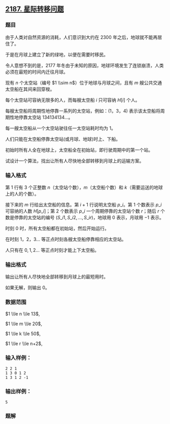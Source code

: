 ## [2187\. 星际转移问题](https://www.acwing.com/problem/content/2189/)

### 题目

由于人类对自然资源的消耗，人们意识到大约在 $2300$ 年之后，地球就不能再居住了。

于是在月球上建立了新的绿地，以便在需要时移民。

令人意想不到的是，$2177$ 年冬由于未知的原因，地球环境发生了连锁崩溃，人类必须在最短的时间内迁往月球。

现有 $n$ 个太空站（编号 $1 \\sim n$）位于地球与月球之间，且有 $m$ 艘公共交通太空船在其间来回穿梭。

每个太空站可容纳无限多的人，而每艘太空船 $i$ 只可容纳 $H[i]$ 个人。

每艘太空船将周期性地停靠一系列的太空站，例如：$(1，3，4)$ 表示该太空船将周期性地停靠太空站 $134134134…$。

每一艘太空船从一个太空站驶往任一太空站耗时均为 $1$。

人们只能在太空船停靠太空站(或月球、地球)时上、下船。

初始时所有人全在地球上，太空船全在初始站，即行驶周期中的第一个站。

试设计一个算法，找出让所有人尽快地全部转移到月球上的运输方案。

### 输入格式

第 $1$ 行有 $3$ 个正整数 $n$（太空站个数），$m$（太空船个数）和 $k$（需要运送的地球上的人的个数）。

接下来的 $m$ 行给出太空船的信息。第 $i+1$ 行说明太空船 $p\_i$。第 $1$ 个数表示 $p\_i$ 可容纳的人数 $H[p\_i]$；第 $2$ 个数表示 $p\_i$ 一个周期停靠的太空站个数 $r$；随后 $r$ 个数是停靠的太空站的编号 $(S\_{i1},S\_{i2},…,S\_{ir})$，地球用 $0$ 表示，月球用 $-1$ 表示。

时刻 $0$ 时，所有太空船都在初始站，然后开始运行。

在时刻 $1，2，3…$ 等正点时刻各艘太空船停靠相应的太空站。

人只有在 $0,1,2…$ 等正点时刻才能上下太空船。

### 输出格式

输出让所有人尽快地全部转移到月球上的最短用时。

如果无解，则输出 $0$。

### 数据范围

$1 \\le n \\le 13$,

$1 \\le m \\le 20$,

$1 \\le k \\le 50$,

$1 \\le r \\le n+2$,

### 输入样例：

```
2 2 1
1 3 0 1 2
1 3 1 2 -1
```

### 输出样例：

```
5
```

### 题解

